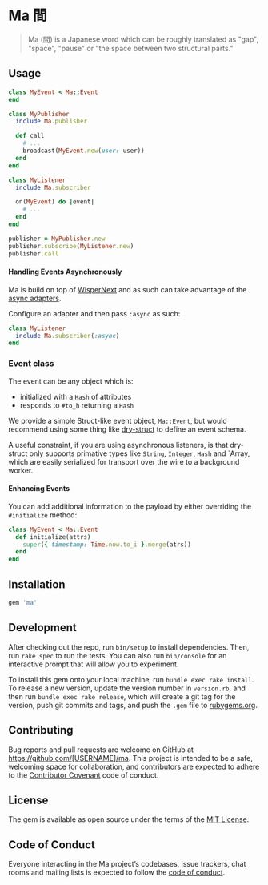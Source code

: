 # Ma 間

> Ma (間) is a Japanese word which can be roughly translated as "gap", "space", "pause" or "the space between two structural parts."

## Usage

```ruby
class MyEvent < Ma::Event
end

class MyPublisher
  include Ma.publisher

  def call
    # ...
    broadcast(MyEvent.new(user: user))
  end
end

class MyListener
  include Ma.subscriber

  on(MyEvent) do |event|
    # ...
  end
end

publisher = MyPublisher.new
publisher.subscribe(MyListener.new)
publisher.call
```

#### Handling Events Asynchronously

Ma is build on top of [WisperNext](https://gitlab.com/kris.leech/wisper_next)
and as such can take advantage of the [async adapters](https://gitlab.com/kris.leech/wisper_next#handling-events-asynchronously).

Configure an adapter and then pass `:async` as such:

```ruby
class MyListener
  include Ma.subscriber(:async)
end
```

### Event class

The event can be any object which is:

* initialized with a `Hash` of attributes
* responds to `#to_h` returning a `Hash`

We provide a simple Struct-like event object, `Ma::Event`, but would recommend using some
thing like [dry-struct](https://dry-rb.org/gems/dry-struct/1.0/) to define an
event schema.

A useful constraint, if you are using asynchronous listeners, is that
dry-struct only supports primative types like `String`, `Integer`, `Hash` and
`Array, which are easily serialized for transport over the wire to a background
worker.

#### Enhancing Events

You can add additional information to the payload by either overriding the
`#initialize` method:

```ruby
class MyEvent < Ma::Event
  def initialize(attrs)
    super({ timestamp: Time.now.to_i }.merge(atrs))
  end
end
```

## Installation

```ruby
gem 'ma'
```

## Development

After checking out the repo, run `bin/setup` to install dependencies. Then, run `rake spec` to run the tests. You can also run `bin/console` for an interactive prompt that will allow you to experiment.

To install this gem onto your local machine, run `bundle exec rake install`. To release a new version, update the version number in `version.rb`, and then run `bundle exec rake release`, which will create a git tag for the version, push git commits and tags, and push the `.gem` file to [rubygems.org](https://rubygems.org).

## Contributing

Bug reports and pull requests are welcome on GitHub at https://github.com/[USERNAME]/ma. This project is intended to be a safe, welcoming space for collaboration, and contributors are expected to adhere to the [Contributor Covenant](http://contributor-covenant.org) code of conduct.

## License

The gem is available as open source under the terms of the [MIT License](https://opensource.org/licenses/MIT).

## Code of Conduct

Everyone interacting in the Ma project’s codebases, issue trackers, chat rooms and mailing lists is expected to follow the [code of conduct](https://github.com/[USERNAME]/ma/blob/master/CODE_OF_CONDUCT.md).
